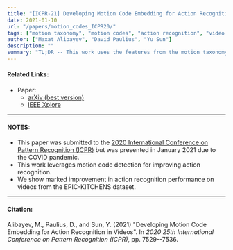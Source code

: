 ```yaml
---
title: "[ICPR-21] Developing Motion Code Embedding for Action Recognition in Videos"
date: 2021-01-10
url: "/papers/motion_codes_ICPR20/"
tags: ["motion taxonomy", "motion codes", "action recognition", "video understanding"]
author: ["Maxat Alibayev", "David Paulius", "Yu Sun"]
description: ""
summary: "TL;DR -- This work uses the features from the motion taxonomy to improve action recognition on egocentric videos from the EPIC-KITCHENS dataset. This is done by integrating motion code detection for action sequences."
---
```


#### Related Links:

+ Paper:
  + [arXiv (best version)](https://arxiv.org/abs/2012.05438)
  + [IEEE Xplore](https://ieeexplore.ieee.org/abstract/document/9413030/)

---

#### NOTES:

+ This paper was submitted to the [2020 International Conference on Pattern Recognition (ICPR)](https://micc.unifi.it/icpr2020/) but was presented in January 2021 due to the COVID pandemic.
+ This work leverages motion code detection for improving action recognition.
+ We show marked improvement in action recognition performance on videos from the EPIC-KITCHENS dataset.

---

#### Citation:

Alibayev, M., Paulius, D., and Sun, Y. (2021) "Developing Motion Code Embedding for Action Recognition in Videos". In *2020 25th International Conference on Pattern Recognition (ICPR)*, pp. 7529--7536.
